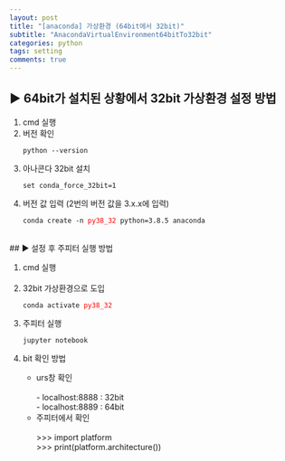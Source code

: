 ```yaml
---
layout: post
title: "[anaconda] 가상환경 (64bit에서 32bit)"
subtitle: "AnacondaVirtualEnvironment64bitTo32bit"
categories: python
tags: setting
comments: true
---
```


## ▶ 64bit가 설치된 상황에서 32bit 가상환경 설정 방법
<ol class='counter'>
  <li> cmd 실행</li>
  <li> 버전 확인</li>
  <pre><code>python --version</code></pre>
  <li> 아나콘다 32bit 설치</li>
  <pre><code>set conda_force_32bit=1</code></pre>
  <li> 버전 값 입력 (2번의 버전 값을 3.x.x에 입력)</li>
  <pre><code>conda create -n <span style="color: red;">py38_32</span> python=3.8.5 anaconda</code></pre>
</ol>
<br>
## ▶ 설정 후 주피터 실행 방법
<ol class='counter'>
  <li> cmd 실행</li><br>
  <li> 32bit 가상환경으로 도입</li>
  <pre><code>conda activate <span style="color: red;">py38_32</span></code></pre>
  <li> 주피터 실행</li>
  <pre><code>jupyter notebook</code></pre>
  <li> bit 확인 방법</li>
    <ul>
    <li> urs창 확인</li><br>
    - localhost:8888 : 32bit<br>
    - localhost:8889 : 64bit<br>
    <li> 주피터에서 확인</li><br>
    &gt;&gt;&gt; import platform<br>
    &gt;&gt;&gt; print(platform.architecture())
    </ul>
</ol>
